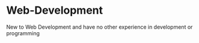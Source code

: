 # Web-Development
New to Web Development and have no other experience in development or programming
